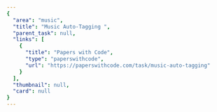 ```yaml
---
{
  "area": "music",
  "title": "Music Auto-Tagging ",
  "parent_task": null,
  "links": [
    {
      "title": "Papers with Code",
      "type": "paperswithcode",
      "url": "https://paperswithcode.com/task/music-auto-tagging"
    }
  ],
  "thumbnail": null,
  "card": null
}
---
```


